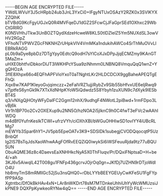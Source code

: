 -----BEGIN AGE ENCRYPTED FILE-----
YWdlLWVuY3J5cHRpb24ub3JnL3YxCi0+IFgyNTUxOSAzY2RZK0x3SVlKYXZZQlhK
bTVBdG9KcFgyUGJxQ0R4MVFqeDJ1dGZ2SFcwCjJFaGprSEd1OXhxc29WbCtGRlRO
K0N5VHhJTkw3UnBOZTQydXdzeHcweW8KLS0tIDZlelZ5Ym5NUXdSL3owVHV2RGpZ
VFhoNTVPWVZGcFNKNHZrUHpkVlV4VmMKa1ndukihAWCo4SrThMuOVvLlEBRkRAGG
pL0b9aDye8pbDz7DTgYpy0EdtcQ9odH7sYICoXJxDPpJjqECMZmy9KAnGT5MaZm+
uHXE0bhtfviDbkorDIJT3IWKHPcYSua9ziNhmm0LNBNQ8VmquQqQ1wnZ+YgQHOzA
3fIE8Xhpx66o4EQFhAPFVioYxoT0aTNghtLKr2HLDCDCiX9ggBaheAPEQTgEFhQi
Xqx8w7KAP1KleyoGvjqimczz+2eFaIVRZ1ujjiRybZv9Slb55bHfvxUE6eljRwq9
v7jptfeS6ynGk9k7XTxXdNHpKYoW5iQdwdz5S8Ybyh1zuXUN9c7dXyk9IESbBT4S
q3/vNXgQjHOtyWFyDalFC2Ggm12nhX/9udhgF4NWotL2piBwd+1rmFDpo3LvBj6k
Vlr1h1BP70o2Cv2OXEXup9u2NN5O/hzNOA2i5jIknC9h0C4fwT3eFVc2wAAhIWDQ
m4dBf0YufnKesIkTCWI+ufrzVYh/ciOXhXBI/bWGuOHHlwSD1ovIYY4iUBcRLMg7
mEWYb3Spar6hY1+JV5pb5EpeOATv3K9+SDSIDk1subegjCVODQqocqtP5UzBnbQf
Ig2IS7BsTqJdsXaoWhwAAgFOfRvEEQZiQ0iwykSi6iWSFeuuRjda9tz77uBQU5UN
ObuAQME36z8c4DaevsEaXNHHkcNyA5X0ThFIuqv/Pr/DQxiFNptsaD+H+be4/+ah
3KJ6v5AiwqlL42T008gu1FNFp436gcrvJOjrOq0gn+JKfDj7UZHN9rDTjoWdIO4U
hb8myTmS8mRMllGc52jSu3nsQHQ0+rDbLYYbBEEYGEUyCwKFeSU1FgFYpfPP9ASp
Xgtntbc/DfOkBkHAv4xN+LAr8nWKDrt78sM7MTDnkeUhhiUhYyWcWMUzsiJkPNE9
DQXPpKywkeoRYNw4qQ==
-----END AGE ENCRYPTED FILE-----
